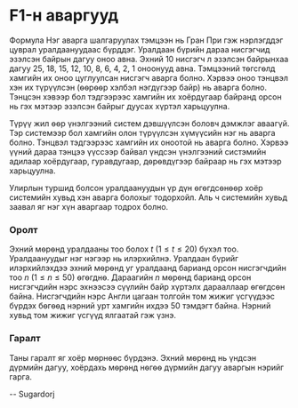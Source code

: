 F1-н аваргууд
=============
Формула Нэг аварга шалгаруулах тэмцээн нь Гран При гэж нэрлэгддэг цуврал
уралдаануудаас бүрддэг. Уралдаан бүрийн дараа нисгэгчид эзэлсэн байрын дагуу
оноо авна. Эхний $10$ нисгэгч л эзэлсэн байрынхаа дагуу $25$, $18$, $15$, $12$,
$10$, $8$, $6$, $4$, $2$, $1$ оноонууд авна. Тэмцээний тѳгсгѳлд хамгийн их оноо
цуглуулсан нисгэгч аварга болно. Хэрвээ оноо тэнцвэл хэн их түрүүлсэн (ѳѳрѳѳр
хэлбэл нэгдүгээр байр) нь аварга болно. Тэнцсэн хэвээр бол тэдгээрээс хамгийн их
хоёрдугаар байранд орсон нь гэх мэтээр эзэлсэн байрыг дуусах хүртэл харьцуулна.

Түрүү жил ѳѳр үнэлгээний систем дэвшүүлсэн боловч дэмжлэг аваагүй. Тэр системээр
бол хамгийн олон түрүүлсэн хүмүүсийн нэг нь аварга болно. Тэнцвэл тэдгээрээс
хамгийн их оноотой нь аварга болно. Хэрвээ үүний дараа тэнцээ үүссээр байвал
үндсэн үнэлгээний систэмийн адилаар хоёрдугаар, гуравдугаар, дѳрѳвдүгээр байраар
нь гэх мэтээр харьцуулна.

Улирлын туршид болсон уралдаануудын үр дүн ѳгѳгдсѳнѳѳр хоёр системийн хувьд хэн
аварга болохыг тодорхойл. Аль ч системийн хувьд заавал яг нэг хүн аваргаар
тодрох болно.


### Оролт
Эхний мѳрѳнд уралдааны тоо болох $t$ ($1 ≤ t ≤ 20$) бүхэл тоо. Уралдаануудыг нэг
нэгээр нь илэрхийлнэ. Уралдаан бүрийг илэрхийлэхдээ эхний мѳрѳнд уг уралдаанд
барианд орсон нисгэгчдийн тоо $n$ ($1 ≤ n ≤ 50$) ѳгѳгднѳ. Дараагийн $n$ мѳрѳнд
барианд орсон нисгэгчдийн нэрс эхнээсээ сүүлийн байр хүртэлх дарааллаар ѳгѳгдсѳн
байна. Нисгэгчдийн нэрс Англи цагаан толгойн том жижиг үсгүүдээс бүрдэх бѳгѳѳд
нэрний урт хамгийн ихдээ $50$ тэмдэгт байна. Нэрний хувьд том жижиг үсгүүд
ялгаатай гэж үзнэ.


### Гаралт
Таны гаралт яг хоёр мѳрнѳѳс бүрдэнэ. Эхний мѳрѳнд нь үндсэн дүрмийн дагуу,
хоёрдахь мѳрѳнд нѳгѳѳ дүрмийн дагуу аваргын нэрийг гарга.

-- Sugardorj
